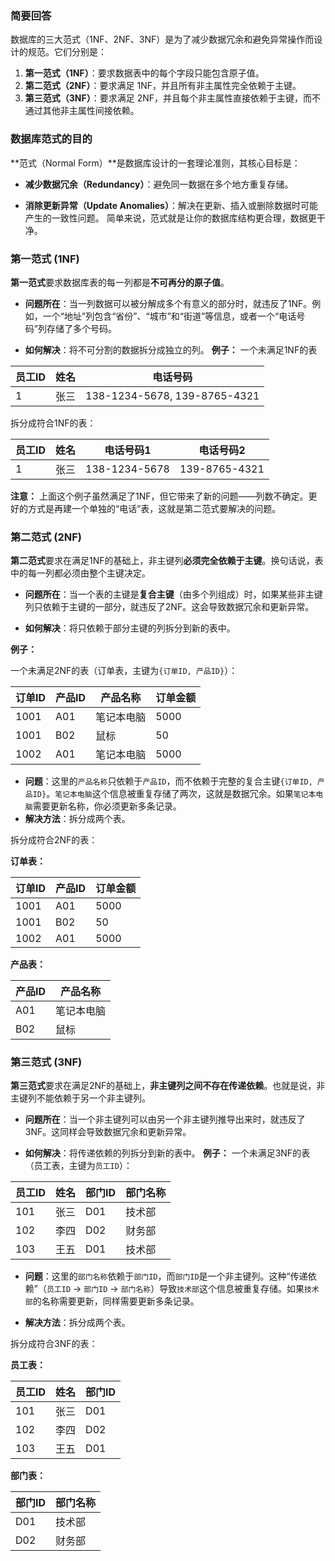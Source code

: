 ### **简要回答**

数据库的三大范式（1NF、2NF、3NF）是为了减少数据冗余和避免异常操作而设计的规范。它们分别是：

1. **第一范式（1NF）**：要求数据表中的每个字段只能包含原子值。
2. **第二范式（2NF）**：要求满足 1NF，并且所有非主属性完全依赖于主键。
3. **第三范式（3NF）**：要求满足 2NF，并且每个非主属性直接依赖于主键，而不通过其他非主属性间接依赖。

### 数据库范式的目的

**范式（Normal Form）**是数据库设计的一套理论准则，其核心目标是：

- **减少数据冗余（Redundancy）**：避免同一数据在多个地方重复存储。
    
- **消除更新异常（Update Anomalies）**：解决在更新、插入或删除数据时可能产生的一致性问题。
简单来说，范式就是让你的数据库结构更合理，数据更干净。

### 第一范式 (1NF)

**第一范式**要求数据库表的每一列都是**不可再分的原子值**。

- **问题所在**：当一列数据可以被分解成多个有意义的部分时，就违反了1NF。例如，一个“地址”列包含“省份”、“城市”和“街道”等信息，或者一个“电话号码”列存储了多个号码。
    
- **如何解决**：将不可分割的数据拆分成独立的列。
**例子：**
一个未满足1NF的表

|员工ID|姓名|电话号码|
|---|---|---|
|1|张三|138-1234-5678, 139-8765-4321|

拆分成符合1NF的表：

|员工ID|姓名|电话号码1|电话号码2|
|---|---|---|---|
|1|张三|138-1234-5678|139-8765-4321|

**注意：** 上面这个例子虽然满足了1NF，但它带来了新的问题——列数不确定。更好的方式是再建一个单独的“电话”表，这就是第二范式要解决的问题。

### 第二范式 (2NF)

**第二范式**要求在满足1NF的基础上，非主键列**必须完全依赖于主键**。换句话说，表中的每一列都必须由整个主键决定。

- **问题所在**：当一个表的主键是**复合主键**（由多个列组成）时，如果某些非主键列只依赖于主键的一部分，就违反了2NF。这会导致数据冗余和更新异常。
    
- **如何解决**：将只依赖于部分主键的列拆分到新的表中。

**例子：**

一个未满足2NF的表（订单表，主键为`{订单ID, 产品ID}`）：

|订单ID|产品ID|产品名称|订单金额|
|---|---|---|---|
|1001|A01|笔记本电脑|5000|
|1001|B02|鼠标|50|
|1002|A01|笔记本电脑|5000|


- **问题**：这里的`产品名称`只依赖于`产品ID`，而不依赖于完整的复合主键`{订单ID, 产品ID}`。`笔记本电脑`这个信息被重复存储了两次，这就是数据冗余。如果`笔记本电脑`需要更新名称，你必须更新多条记录。
- **解决方法**：拆分成两个表。

拆分成符合2NF的表：

**订单表：**

|订单ID|产品ID|订单金额|
|---|---|---|
|1001|A01|5000|
|1001|B02|50|
|1002|A01|5000|

**产品表：**

|产品ID|产品名称|
|---|---|
|A01|笔记本电脑|
|B02|鼠标|
### 第三范式 (3NF)

**第三范式**要求在满足2NF的基础上，**非主键列之间不存在传递依赖**。也就是说，非主键列不能依赖于另一个非主键列。

- **问题所在**：当一个非主键列可以由另一个非主键列推导出来时，就违反了3NF。这同样会导致数据冗余和更新异常。
    
- **如何解决**：将传递依赖的列拆分到新的表中。
**例子：**
一个未满足3NF的表（员工表，主键为`员工ID`）：

|员工ID|姓名|部门ID|部门名称|
|---|---|---|---|
|101|张三|D01|技术部|
|102|李四|D02|财务部|
|103|王五|D01|技术部|


- **问题**：这里的`部门名称`依赖于`部门ID`，而`部门ID`是一个非主键列。这种“传递依赖”（`员工ID` -> `部门ID` -> `部门名称`）导致`技术部`这个信息被重复存储。如果`技术部`的名称需要更新，同样需要更新多条记录。
    
- **解决方法**：拆分成两个表。

拆分成符合3NF的表：

**员工表：**

|员工ID|姓名|部门ID|
|---|---|---|
|101|张三|D01|
|102|李四|D02|
|103|王五|D01|


**部门表：**

|部门ID|部门名称|
|---|---|
|D01|技术部|
|D02|财务部|
